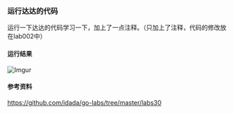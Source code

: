 ### 运行达达的代码
运行一下达达的代码学习一下，加上了一点注释。（只加上了注释，代码的修改放在lab002中）

#### 运行结果
![Imgur](http://i.imgur.com/fYfDWYw.png)

#### 参考资料
https://github.com/idada/go-labs/tree/master/labs30